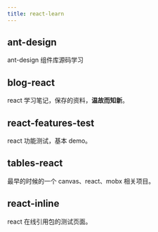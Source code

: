 ```yaml
---
title: react-learn
---
```


## ant-design

ant-design 组件库源码学习

## blog-react

react 学习笔记，保存的资料，**温故而知新**。

## react-features-test

react 功能测试，基本 demo。

## tables-react

最早的时候的一个 canvas、react、mobx 相关项目。

## react-inline

react 在线引用包的测试页面。
